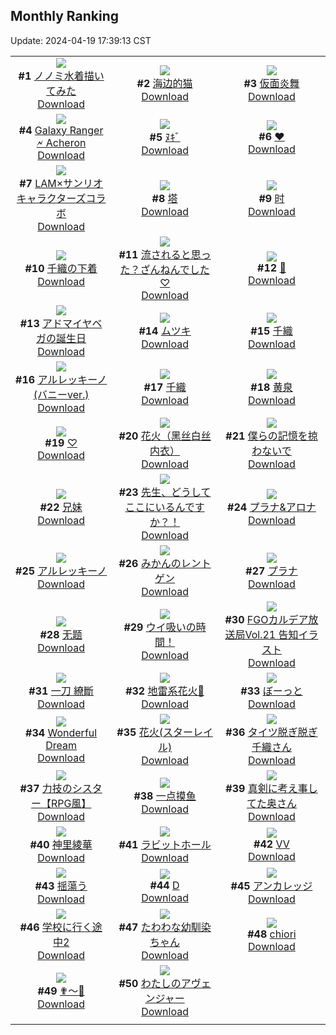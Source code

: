 ## Monthly Ranking
Update: 2024-04-19 17:39:13 CST

|      |      |      |
| :----: | :----: | :----: |
| ![](https://i.pixiv.re/c/240x480/img-master/img/2024/03/22/21/36/25/117152861_p0_master1200.jpg)<br>**#1** [ノノミ水着描いてみた](https://www.pixiv.net/artworks/117152861)<br>[Download](https://i.pixiv.re/img-original/img/2024/03/22/21/36/25/117152861_p0.jpg) | ![](https://i.pixiv.re/c/240x480/img-master/img/2024/03/22/17/08/01/117145689_p0_master1200.jpg)<br>**#2** [海边的猫](https://www.pixiv.net/artworks/117145689)<br>[Download](https://i.pixiv.re/img-original/img/2024/03/22/17/08/01/117145689_p0.jpg) | ![](https://i.pixiv.re/c/240x480/img-master/img/2024/03/21/00/00/43/117103109_p0_master1200.jpg)<br>**#3** [仮面炎舞](https://www.pixiv.net/artworks/117103109)<br>[Download](https://i.pixiv.re/img-original/img/2024/03/21/00/00/43/117103109_p0.jpg) |
| ![](https://i.pixiv.re/c/240x480/img-master/img/2024/03/22/12/44/18/117141352_p0_master1200.jpg)<br>**#4** [Galaxy Ranger 🗲 Acheron](https://www.pixiv.net/artworks/117141352)<br>[Download](https://i.pixiv.re/img-original/img/2024/03/22/12/44/18/117141352_p0.jpg) | ![](https://i.pixiv.re/c/240x480/img-master/img/2024/03/22/09/13/09/117138252_p0_master1200.jpg)<br>**#5** [ﾇｷﾞ](https://www.pixiv.net/artworks/117138252)<br>[Download](https://i.pixiv.re/img-original/img/2024/03/22/09/13/09/117138252_p0.png) | ![](https://i.pixiv.re/c/240x480/img-master/img/2024/03/22/00/00/22/117130101_p0_master1200.jpg)<br>**#6** [❤](https://www.pixiv.net/artworks/117130101)<br>[Download](https://i.pixiv.re/img-original/img/2024/03/22/00/00/22/117130101_p0.jpg) |
| ![](https://i.pixiv.re/c/240x480/img-master/img/2024/03/23/00/02/18/117158084_p0_master1200.jpg)<br>**#7** [LAM×サンリオキャラクターズコラボ](https://www.pixiv.net/artworks/117158084)<br>[Download](https://i.pixiv.re/img-original/img/2024/03/23/00/02/18/117158084_p0.jpg) | ![](https://i.pixiv.re/c/240x480/img-master/img/2024/03/22/07/30/03/117137029_p0_master1200.jpg)<br>**#8** [塔](https://www.pixiv.net/artworks/117137029)<br>[Download](https://i.pixiv.re/img-original/img/2024/03/22/07/30/03/117137029_p0.jpg) | ![](https://i.pixiv.re/c/240x480/img-master/img/2024/03/22/20/25/08/117148020_p0_master1200.jpg)<br>**#9** [时](https://www.pixiv.net/artworks/117148020)<br>[Download](https://i.pixiv.re/img-original/img/2024/03/22/20/25/08/117148020_p0.jpg) |
| ![](https://i.pixiv.re/c/240x480/img-master/img/2024/03/21/18/15/12/117119942_p0_master1200.jpg)<br>**#10** [千織の下着](https://www.pixiv.net/artworks/117119942)<br>[Download](https://i.pixiv.re/img-original/img/2024/03/21/18/15/12/117119942_p0.png) | ![](https://i.pixiv.re/c/240x480/img-master/img/2024/03/22/18/00/12/117146773_p0_master1200.jpg)<br>**#11** [流されると思った？ざんねんでした♡](https://www.pixiv.net/artworks/117146773)<br>[Download](https://i.pixiv.re/img-original/img/2024/03/22/18/00/12/117146773_p0.jpg) | ![](https://i.pixiv.re/c/240x480/img-master/img/2024/03/22/19/45/55/117149493_p0_master1200.jpg)<br>**#12** [🌊](https://www.pixiv.net/artworks/117149493)<br>[Download](https://i.pixiv.re/img-original/img/2024/03/22/19/45/55/117149493_p0.png) |
| ![](https://i.pixiv.re/c/240x480/img-master/img/2024/03/22/03/41/18/117134743_p0_master1200.jpg)<br>**#13** [アドマイヤベガの誕生日](https://www.pixiv.net/artworks/117134743)<br>[Download](https://i.pixiv.re/img-original/img/2024/03/22/03/41/18/117134743_p0.png) | ![](https://i.pixiv.re/c/240x480/img-master/img/2024/03/22/17/30/03/117146100_p0_master1200.jpg)<br>**#14** [ムツキ](https://www.pixiv.net/artworks/117146100)<br>[Download](https://i.pixiv.re/img-original/img/2024/03/22/17/30/03/117146100_p0.jpg) | ![](https://i.pixiv.re/c/240x480/img-master/img/2024/03/22/19/50/52/117149626_p0_master1200.jpg)<br>**#15** [千織](https://www.pixiv.net/artworks/117149626)<br>[Download](https://i.pixiv.re/img-original/img/2024/03/22/19/50/52/117149626_p0.jpg) |
| ![](https://i.pixiv.re/c/240x480/img-master/img/2024/03/21/19/00/24/117121027_p0_master1200.jpg)<br>**#16** [アルレッキーノ(バニーver.)](https://www.pixiv.net/artworks/117121027)<br>[Download](https://i.pixiv.re/img-original/img/2024/03/21/19/00/24/117121027_p0.png) | ![](https://i.pixiv.re/c/240x480/img-master/img/2024/03/22/00/13/10/117130760_p0_master1200.jpg)<br>**#17** [千織](https://www.pixiv.net/artworks/117130760)<br>[Download](https://i.pixiv.re/img-original/img/2024/03/22/00/13/10/117130760_p0.jpg) | ![](https://i.pixiv.re/c/240x480/img-master/img/2024/03/20/00/00/47/117072303_p0_master1200.jpg)<br>**#18** [黄泉](https://www.pixiv.net/artworks/117072303)<br>[Download](https://i.pixiv.re/img-original/img/2024/03/20/00/00/47/117072303_p0.jpg) |
| ![](https://i.pixiv.re/c/240x480/img-master/img/2024/03/22/00/00/42/117130174_p0_master1200.jpg)<br>**#19** [♡](https://www.pixiv.net/artworks/117130174)<br>[Download](https://i.pixiv.re/img-original/img/2024/03/22/00/00/42/117130174_p0.png) | ![](https://i.pixiv.re/c/240x480/img-master/img/2024/03/22/17/38/50/117146300_p0_master1200.jpg)<br>**#20** [花火（黑丝白丝内衣）](https://www.pixiv.net/artworks/117146300)<br>[Download](https://i.pixiv.re/img-original/img/2024/03/22/17/38/50/117146300_p0.jpg) | ![](https://i.pixiv.re/c/240x480/img-master/img/2024/03/20/22/44/51/117100420_p0_master1200.jpg)<br>**#21** [僕らの記憶を掠わないで](https://www.pixiv.net/artworks/117100420)<br>[Download](https://i.pixiv.re/img-original/img/2024/03/20/22/44/51/117100420_p0.jpg) |
| ![](https://i.pixiv.re/c/240x480/img-master/img/2024/03/20/18/16/52/117091845_p0_master1200.jpg)<br>**#22** [兄妹](https://www.pixiv.net/artworks/117091845)<br>[Download](https://i.pixiv.re/img-original/img/2024/03/20/18/16/52/117091845_p0.jpg) | ![](https://i.pixiv.re/c/240x480/img-master/img/2024/03/20/00/00/21/117072225_p0_master1200.jpg)<br>**#23** [先生、どうしてここにいるんですか？！](https://www.pixiv.net/artworks/117072225)<br>[Download](https://i.pixiv.re/img-original/img/2024/03/20/00/00/21/117072225_p0.jpg) | ![](https://i.pixiv.re/c/240x480/img-master/img/2024/03/20/00/00/50/117072314_p0_master1200.jpg)<br>**#24** [プラナ&アロナ](https://www.pixiv.net/artworks/117072314)<br>[Download](https://i.pixiv.re/img-original/img/2024/03/20/00/00/50/117072314_p0.jpg) |
| ![](https://i.pixiv.re/c/240x480/img-master/img/2024/03/20/02/04/56/117075748_p0_master1200.jpg)<br>**#25** [アルレッキーノ](https://www.pixiv.net/artworks/117075748)<br>[Download](https://i.pixiv.re/img-original/img/2024/03/20/02/04/56/117075748_p0.png) | ![](https://i.pixiv.re/c/240x480/img-master/img/2024/03/22/22/13/07/117154146_p0_master1200.jpg)<br>**#26** [みかんのレントゲン](https://www.pixiv.net/artworks/117154146)<br>[Download](https://i.pixiv.re/img-original/img/2024/03/22/22/13/07/117154146_p0.jpg) | ![](https://i.pixiv.re/c/240x480/img-master/img/2024/03/24/00/00/37/117189755_p0_master1200.jpg)<br>**#27** [プラナ](https://www.pixiv.net/artworks/117189755)<br>[Download](https://i.pixiv.re/img-original/img/2024/03/24/00/00/37/117189755_p0.jpg) |
| ![](https://i.pixiv.re/c/240x480/img-master/img/2024/03/23/14/55/02/117173747_p0_master1200.jpg)<br>**#28** [无题](https://www.pixiv.net/artworks/117173747)<br>[Download](https://i.pixiv.re/img-original/img/2024/03/23/14/55/02/117173747_p0.png) | ![](https://i.pixiv.re/c/240x480/img-master/img/2024/03/24/08/00/03/117198428_p0_master1200.jpg)<br>**#29** [ウイ吸いの時間！](https://www.pixiv.net/artworks/117198428)<br>[Download](https://i.pixiv.re/img-original/img/2024/03/24/08/00/03/117198428_p0.jpg) | ![](https://i.pixiv.re/c/240x480/img-master/img/2024/03/20/16/14/37/117088849_p0_master1200.jpg)<br>**#30** [FGOカルデア放送局Vol.21 告知イラスト](https://www.pixiv.net/artworks/117088849)<br>[Download](https://i.pixiv.re/img-original/img/2024/03/20/16/14/37/117088849_p0.png) |
| ![](https://i.pixiv.re/c/240x480/img-master/img/2024/04/15/13/45/13/117091645_p0_master1200.jpg)<br>**#31** [一刀 繚斷](https://www.pixiv.net/artworks/117091645)<br>[Download](https://i.pixiv.re/img-original/img/2024/04/15/13/45/13/117091645_p0.png) | ![](https://i.pixiv.re/c/240x480/img-master/img/2024/03/22/00/00/36/117130150_p0_master1200.jpg)<br>**#32** [地雷系花火🖤](https://www.pixiv.net/artworks/117130150)<br>[Download](https://i.pixiv.re/img-original/img/2024/03/22/00/00/36/117130150_p0.jpg) | ![](https://i.pixiv.re/c/240x480/img-master/img/2024/03/23/00/05/41/117158168_p0_master1200.jpg)<br>**#33** [ぼーっと](https://www.pixiv.net/artworks/117158168)<br>[Download](https://i.pixiv.re/img-original/img/2024/03/23/00/05/41/117158168_p0.jpg) |
| ![](https://i.pixiv.re/c/240x480/img-master/img/2024/03/24/01/09/16/117192220_p0_master1200.jpg)<br>**#34** [Wonderful Dream](https://www.pixiv.net/artworks/117192220)<br>[Download](https://i.pixiv.re/img-original/img/2024/03/24/01/09/16/117192220_p0.png) | ![](https://i.pixiv.re/c/240x480/img-master/img/2024/03/22/00/44/58/117131701_p0_master1200.jpg)<br>**#35** [花火(スターレイル)](https://www.pixiv.net/artworks/117131701)<br>[Download](https://i.pixiv.re/img-original/img/2024/03/22/00/44/58/117131701_p0.jpg) | ![](https://i.pixiv.re/c/240x480/img-master/img/2024/03/21/19/20/46/117121473_p0_master1200.jpg)<br>**#36** [タイツ脱ぎ脱ぎ千織さん](https://www.pixiv.net/artworks/117121473)<br>[Download](https://i.pixiv.re/img-original/img/2024/03/21/19/20/46/117121473_p0.jpg) |
| ![](https://i.pixiv.re/c/240x480/img-master/img/2024/03/22/19/25/36/117148968_p0_master1200.jpg)<br>**#37** [力技のシスター【RPG風】](https://www.pixiv.net/artworks/117148968)<br>[Download](https://i.pixiv.re/img-original/img/2024/03/22/19/25/36/117148968_p0.jpg) | ![](https://i.pixiv.re/c/240x480/img-master/img/2024/03/20/20/12/36/117095183_p0_master1200.jpg)<br>**#38** [一点摸鱼](https://www.pixiv.net/artworks/117095183)<br>[Download](https://i.pixiv.re/img-original/img/2024/03/20/20/12/36/117095183_p0.jpg) | ![](https://i.pixiv.re/c/240x480/img-master/img/2024/03/22/00/03/21/117130395_p0_master1200.jpg)<br>**#39** [真剣に考え事してた奥さん](https://www.pixiv.net/artworks/117130395)<br>[Download](https://i.pixiv.re/img-original/img/2024/03/22/00/03/21/117130395_p0.jpg) |
| ![](https://i.pixiv.re/c/240x480/img-master/img/2024/03/21/22/06/25/117126414_p0_master1200.jpg)<br>**#40** [神里綾華](https://www.pixiv.net/artworks/117126414)<br>[Download](https://i.pixiv.re/img-original/img/2024/03/21/22/06/25/117126414_p0.jpg) | ![](https://i.pixiv.re/c/240x480/img-master/img/2024/03/22/00/44/04/117130826_p0_master1200.jpg)<br>**#41** [ラビットホール](https://www.pixiv.net/artworks/117130826)<br>[Download](https://i.pixiv.re/img-original/img/2024/03/22/00/44/04/117130826_p0.jpg) | ![](https://i.pixiv.re/c/240x480/img-master/img/2024/03/22/00/00/11/117130057_p0_master1200.jpg)<br>**#42** [VV](https://www.pixiv.net/artworks/117130057)<br>[Download](https://i.pixiv.re/img-original/img/2024/03/22/00/00/11/117130057_p0.png) |
| ![](https://i.pixiv.re/c/240x480/img-master/img/2024/03/22/20/15/21/117150410_p0_master1200.jpg)<br>**#43** [揺蕩う](https://www.pixiv.net/artworks/117150410)<br>[Download](https://i.pixiv.re/img-original/img/2024/03/22/20/15/21/117150410_p0.png) | ![](https://i.pixiv.re/c/240x480/img-master/img/2024/03/21/01/54/29/117106443_p0_master1200.jpg)<br>**#44** [D](https://www.pixiv.net/artworks/117106443)<br>[Download](https://i.pixiv.re/img-original/img/2024/03/21/01/54/29/117106443_p0.jpg) | ![](https://i.pixiv.re/c/240x480/img-master/img/2024/03/23/19/00/15/117179790_p0_master1200.jpg)<br>**#45** [アンカレッジ](https://www.pixiv.net/artworks/117179790)<br>[Download](https://i.pixiv.re/img-original/img/2024/03/23/19/00/15/117179790_p0.jpg) |
| ![](https://i.pixiv.re/c/240x480/img-master/img/2024/03/23/00/00/23/117157852_p0_master1200.jpg)<br>**#46** [学校に行く途中2](https://www.pixiv.net/artworks/117157852)<br>[Download](https://i.pixiv.re/img-original/img/2024/03/23/00/00/23/117157852_p0.jpg) | ![](https://i.pixiv.re/c/240x480/img-master/img/2024/03/23/07/02/23/117165393_p0_master1200.jpg)<br>**#47** [たわわな幼馴染ちゃん](https://www.pixiv.net/artworks/117165393)<br>[Download](https://i.pixiv.re/img-original/img/2024/03/23/07/02/23/117165393_p0.jpg) | ![](https://i.pixiv.re/c/240x480/img-master/img/2024/03/23/07/59/50/117166065_p0_master1200.jpg)<br>**#48** [chiori](https://www.pixiv.net/artworks/117166065)<br>[Download](https://i.pixiv.re/img-original/img/2024/03/23/07/59/50/117166065_p0.jpg) |
| ![](https://i.pixiv.re/c/240x480/img-master/img/2024/03/22/15/00/52/117143511_p0_master1200.jpg)<br>**#49** [✟～🐺](https://www.pixiv.net/artworks/117143511)<br>[Download](https://i.pixiv.re/img-original/img/2024/03/22/15/00/52/117143511_p0.jpg) | ![](https://i.pixiv.re/c/240x480/img-master/img/2024/03/22/15/28/41/117143912_p0_master1200.jpg)<br>**#50** [わたしのアヴェンジャー](https://www.pixiv.net/artworks/117143912)<br>[Download](https://i.pixiv.re/img-original/img/2024/03/22/15/28/41/117143912_p0.jpg) |
|      |
